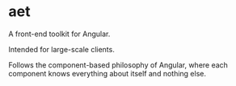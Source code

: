 # aet
A front-end toolkit for Angular.

Intended for large-scale clients.

Follows the component-based philosophy of Angular, where each component knows everything about itself and nothing else.
